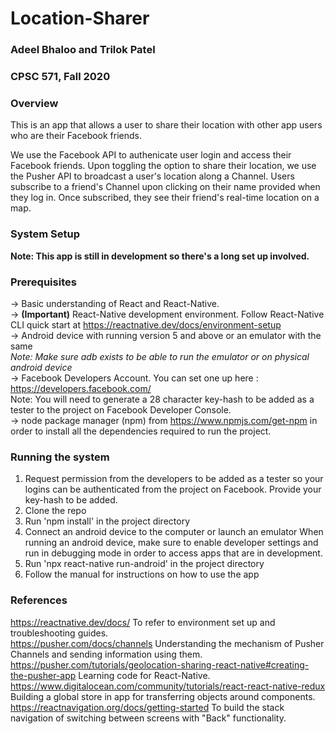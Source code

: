 # Location-Sharer
### Adeel Bhaloo and Trilok Patel
### CPSC 571, Fall 2020

### Overview
This is an app that allows a user to share their location with other app users who are their Facebook friends.

We use the Facebook API to authenicate user login and access their Facebook friends.
Upon toggling the option to share their location, we use the Pusher API to broadcast a user's location along a Channel. 
Users subscribe to a friend's Channel upon clicking on their name provided when they log in. Once subscribed, they see
their friend's real-time location on a map. 

### System Setup
__Note: This app is still in development so there's a long set up involved.__

### Prerequisites
-> Basic understanding of React and React-Native.  
-> __(Important)__ React-Native development environment. Follow React-Native CLI quick start at https://reactnative.dev/docs/environment-setup   
-> Android device with running version 5 and above or an emulator with the same  
      _Note: Make sure adb exists to be able to run the emulator or on physical android device_  
-> Facebook Developers Account. You can set one up here : https://developers.facebook.com/  
      Note: You will need to generate a 28 character key-hash to be added as a tester to the project on Facebook Developer Console.  
-> node package manager (npm) from https://www.npmjs.com/get-npm in order to install all the dependencies required to run the project.  

### Running the system
1. Request permission from the developers to be added as a tester so your logins can be authenticated from the project on Facebook. Provide your key-hash to be added.
2. Clone the repo 
3. Run 'npm install' in the project directory
4. Connect an android device to the computer or launch an emulator
    When running an android device, make sure to enable developer settings and run in debugging mode in order to access apps that are in development.
5. Run 'npx react-native run-android' in the project directory
6. Follow the manual for instructions on how to use the app

### References
https://reactnative.dev/docs/ To refer to environment set up and troubleshooting guides.  
https://pusher.com/docs/channels Understanding the mechanism of Pusher Channels and sending information using them.  
https://pusher.com/tutorials/geolocation-sharing-react-native#creating-the-pusher-app Learning code for React-Native.  
https://www.digitalocean.com/community/tutorials/react-react-native-redux Building a global store in app for transferring objects around components.  
https://reactnavigation.org/docs/getting-started To build the stack navigation of switching between screens with "Back" functionality.  
